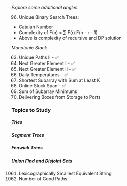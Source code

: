 _Explore some additional angles_

96. Unique Binary Search Trees:
  - Catalan Number
  - Complexity of F(n) = ∑ F(r).F(n - r - 1)
  - Above is complexity of recursive and DP solution

_Monotonic Stack_

63.  Unique Paths II - ✅
240. Next Greater Element I - ✅
503. Next Greater Element II - ✅
241. Daily Temperatures - ✅
242. Shortest Subarray with Sum at Least K
243. Online Stock Span - ✅
244. Sum of Subarray Minimums
245. Delivering Boxes from Storage to Ports


### Topics to Study

##### Tries
##### Segment Trees
##### Fenwick Trees
##### Union Find and Disjoint Sets
  1061. Lexicographically Smallest Equivalent String
  2421. Number of Good Paths
